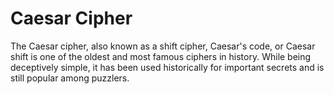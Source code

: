 # Сaesar Сipher

The Caesar cipher, also known as a shift cipher, Caesar's code, or Caesar shift is one of the oldest and most famous ciphers in history. While being deceptively simple, it has been used historically for important secrets and is still popular among puzzlers.

